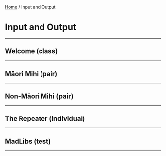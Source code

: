 [Home](/) / Input and Output

# Input and Output

---

## Welcome (class)

---

## Māori Mihi (pair)

---

## Non-Māori Mihi (pair)

---

## The Repeater (individual)

---

## MadLibs (test)

---
